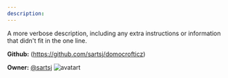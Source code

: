 ```yaml
---
description: 
---
```

A more verbose description, including any extra instructions or
information that didn't fit in the one line.

**Github:** (https://github.com/sartsj/domocrofticz)

**Owner:** [@sartsj](https://github.com/sartsj) ![avatart](https://avatars2.githubusercontent.com/u/618100?v=4)

